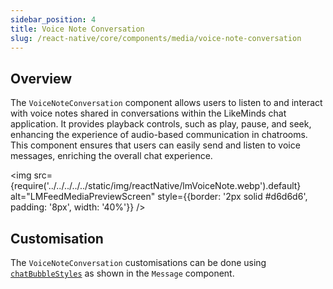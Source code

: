```yaml
---
sidebar_position: 4
title: Voice Note Conversation
slug: /react-native/core/components/media/voice-note-conversation
---
```


## Overview

The `VoiceNoteConversation` component allows users to listen to and interact with voice notes shared in conversations within the LikeMinds chat application. It provides playback controls, such as play, pause, and seek, enhancing the experience of audio-based communication in chatrooms. This component ensures that users can easily send and listen to voice messages, enriching the overall chat experience.

<img
src={require('../../../../../static/img/reactNative/lmVoiceNote.webp').default}
alt="LMFeedMediaPreviewScreen"
style={{border: '2px solid #d6d6d6', padding: '8px', width: '40%'}}
/>

## Customisation

The `VoiceNoteConversation` customisations can be done using [`chatBubbleStyles`](../Message/LMChatroomMessage.md/#customisations) as shown in the `Message` component.
